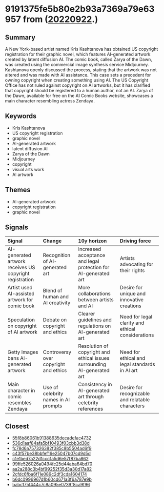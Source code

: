 # 9191375fe5b80e2b93a7369a79e63957 from ([20220922](https://kghosh.substack.com/p/20220922).)

## Summary

A New York-based artist named Kris Kashtanova has obtained US copyright registration for their graphic novel, which features AI-generated artwork created by latent diffusion AI. The comic book, called Zarya of the Dawn, was created using the commercial image synthesis service Midjourney. Kashtanova openly discussed the process, stating that the artwork was not altered and was made with AI assistance. This case sets a precedent for owning copyright when creating something using AI. The US Copyright Office has not ruled against copyright on AI artworks, but it has clarified that copyright should be registered to a human author, not an AI. Zarya of the Dawn, available for free on the AI Comic Books website, showcases a main character resembling actress Zendaya.

## Keywords

* Kris Kashtanova
* US copyright registration
* graphic novel
* AI-generated artwork
* latent diffusion AI
* Zarya of the Dawn
* Midjourney
* copyright
* visual arts work
* AI artwork

## Themes

* AI-generated artwork
* copyright registration
* graphic novel

## Signals

| Signal                                                  | Change                                | 10y horizon                                                             | Driving force                                     |
|:--------------------------------------------------------|:--------------------------------------|:------------------------------------------------------------------------|:--------------------------------------------------|
| AI-generated artwork receives US copyright registration | Recognition of AI-generated art       | Increased acceptance and legal protection for AI-generated art          | Artists advocating for their rights               |
| Artist used AI-assisted artwork for comic book          | Blend of human and AI creativity      | More collaborations between artists and AI                              | Desire for unique and innovative creations        |
| Speculation on copyright of AI artwork                  | Debate on copyright and ethics        | Clearer guidelines and regulations on AI-generated art                  | Need for legal clarity and ethical considerations |
| Getty Images bans AI-generated artwork                  | Controversy over copyright and ethics | Resolution of copyright and ethical issues surrounding AI-generated art | Need for ethical and legal standards in AI art    |
| Main character in comic resembles Zendaya               | Use of celebrity names in AI prompts  | Consistency in AI-generated art through celebrity references            | Desire for recognizable and relatable characters  |

## Closest

* [55f8b86061b91388635decadefac4732](55f8b86061b91388635decadefac4732)
* [536d1aaf84afa5bf10493f03cbb3d38d](536d1aaf84afa5bf10493f03cbb3d38d)
* [fc78d6a757326382f385c8b5504ad6f9](fc78d6a757326382f385c8b5504ad6f9)
* [c43f57be38bbfef16e25047b07cd9d5d](c43f57be38bbfef16e25047b07cd9d5d)
* [c1e1bed7a22d1ccc1a5d6e57f87ba862](c1e1bed7a22d1ccc1a5d6e57f87ba862)
* [99ffe526026a0494fc25d44aba64bd70](99ffe526026a0494fc25d44aba64bd70)
* [aa2a288c3b4bf99252f35d3a30d17a82](aa2a288c3b4bf99252f35d3a30d17a82)
* [2cfdc6fba6f11e089c2df3cda1604174](2cfdc6fba6f11e089c2df3cda1604174)
* [b6dc0996967d1b60cd671a3f6a787e9b](b6dc0996967d1b60cd671a3f6a787e9b)
* [babc175f444c7c8a095e0739f8ca9f96](babc175f444c7c8a095e0739f8ca9f96)